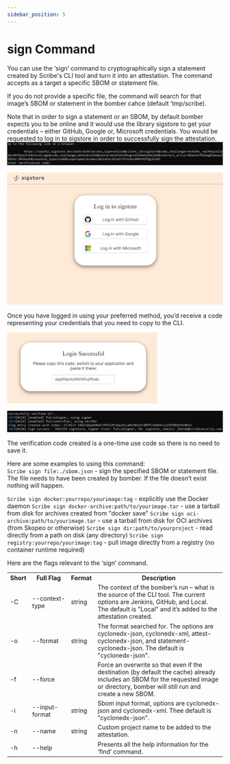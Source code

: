 ```yaml
---
sidebar_position: 5
---
```


# sign Command

You can use the ‘sign’ command to cryptographically sign a statement created by Scribe's CLI tool and turn it into an attestation. The command accepts as a target a specific SBOM or statement file.

If you do not provide a specific file, the command will search for that image’s SBOM or statement in the bomber cahce (default ‘tmp/scribe). 

Note that in order to sign a statement or an SBOM, by default bomber expects you to be online and it would use the library sigstore to get your credentials – either GitHub, Google or, Microsoft credentials.  You would be requested to log in to sigstore in order to successfully sign the attestation.
![Sigstore link](/img/cli/sigstore_link.png)

<img src='../../img/cli/sigstore_login.png' alt='Sigstore login' width="600" /><br/>   

Once you have logged in using your preferred method, you’d receive a code representing your credentials that you need to copy to the CLI. 

<img src='../../img/cli/sigstore_login_code.png' alt='Sigstore login code' width="350" />   

![Signing success](/img/cli/sign_success.png)  

The verification code created is a one-time use code so there is no need to save it.

Here are some examples to using this command:   
```Scribe sign file:./sbom.json``` - sign the specified SBOM or statement file. The file needs to have been created by bomber. If the file doesn’t exist nothing will happen.

```Scribe sign docker:yourrepo/yourimage:tag``` - explicitly use the Docker daemon
```Scribe sign docker-archive:path/to/yourimage.tar``` - use a tarball from disk for archives created from "docker save"
```Scribe sign oci-archive:path/to/yourimage.tar``` - use a tarball from disk for OCI archives (from Skopeo or otherwise)
```Scribe sign dir:path/to/yourproject``` - read directly from a path on disk (any directory)
```Scribe sign registry:yourrepo/yourimage:tag``` - pull image directly from a registry (no container runtime required)

Here are the flags relevant to the ‘sign’ command.

<table>
  <tr>
    <th>Short</th>
    <th width='18%'>Full Flag</th>
    <th>Format</th>
    <th>Description</th>
  </tr>
  <tr>
    <td>-C</td>
    <td>--context-type</td>
    <td>string</td>
    <td>The context of the bomber’s run – what is the source of the CLI tool. The current options are Jenkins, GitHub, and Local. The default is "Local" and it’s added to the attestation created.</td>
  </tr>
  <tr>
    <td>-o</td>
    <td>--format</td>
    <td>string</td>
    <td>The format searched for. The options are cyclonedx-json, cyclonedx-xml, attest-cyclonedx-json, and statement-cyclonedx-json. The default is "cyclonedx-json".</td>
  </tr>
  <tr>
    <td>-f</td>
    <td>--force</td>
    <td></td>
    <td>Force an overwrite so that even if the destination (by default the cache) already includes an SBOM for the requested image or directory, bomber will still run and create a new SBOM.</td>
  </tr>
  <tr>
    <td>-i</td>
    <td>--input-format</td>
    <td>string</td>
    <td>Sbom input format, options are cyclonedx-json and cyclonedx-xml. Thee default is "cyclonedx-json".</td>
  </tr>
  <tr>
    <td>-n</td>
    <td>--name</td>
    <td>string</td>
    <td>Custom project name to be added to the attestation.</td>
  </tr>  
  <tr>
    <td>-h</td>
    <td>--help</td>
    <td></td>
    <td>Presents all the help information for the ‘find’ command.</td>
  </tr>
</table>
